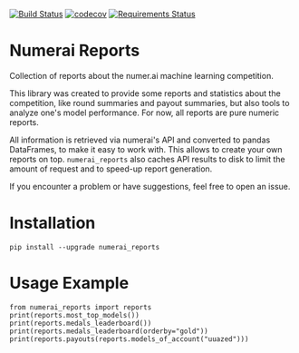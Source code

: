 [![Build Status](https://travis-ci.org/uuazed/numerai_reports.png)](https://travis-ci.org/uuazed/numerai_reports)
[![codecov](https://codecov.io/gh/uuazed/numerai_reports/branch/master/graph/badge.svg)](https://codecov.io/gh/uuazed/numerai_reports)
[![Requirements Status](https://requires.io/github/uuazed/numerai_reports/requirements.svg?branch=master)](https://requires.io/github/uuazed/numerai_reports/requirements/?branch=master)

# Numerai Reports
Collection of reports about the numer.ai machine learning competition.

This library was created to provide some reports and statistics about the
competition, like round summaries and payout summaries, but also tools to
analyze one's model performance. For now, all reports are pure numeric reports.

All information is retrieved via numerai's API and converted to pandas
DataFrames, to make it easy to work with. This allows to create your own
reports on top. `numerai_reports` also caches API results to disk to limit the
amount of request and to speed-up report generation.

If you encounter a problem or have suggestions, feel free to open an issue.

# Installation
`pip install --upgrade numerai_reports`


# Usage Example

    from numerai_reports import reports
    print(reports.most_top_models())
    print(reports.medals_leaderboard())
    print(reports.medals_leaderboard(orderby="gold"))
    print(reports.payouts(reports.models_of_account("uuazed")))
